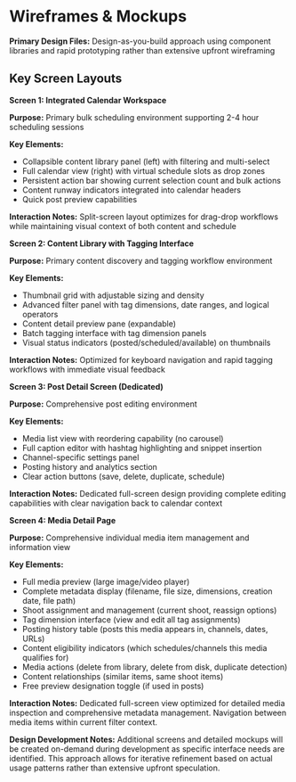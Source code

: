 # Wireframes & Mockups

**Primary Design Files:** Design-as-you-build approach using component libraries and rapid prototyping rather than extensive upfront wireframing

## Key Screen Layouts

**Screen 1: Integrated Calendar Workspace**

**Purpose:** Primary bulk scheduling environment supporting 2-4 hour scheduling sessions

**Key Elements:**

- Collapsible content library panel (left) with filtering and multi-select
- Full calendar view (right) with virtual schedule slots as drop zones
- Persistent action bar showing current selection count and bulk actions
- Content runway indicators integrated into calendar headers
- Quick post preview capabilities

**Interaction Notes:** Split-screen layout optimizes for drag-drop workflows while maintaining visual context of both content and schedule

**Screen 2: Content Library with Tagging Interface**

**Purpose:** Primary content discovery and tagging workflow environment

**Key Elements:**

- Thumbnail grid with adjustable sizing and density
- Advanced filter panel with tag dimensions, date ranges, and logical operators
- Content detail preview pane (expandable)
- Batch tagging interface with tag dimension panels
- Visual status indicators (posted/scheduled/available) on thumbnails

**Interaction Notes:** Optimized for keyboard navigation and rapid tagging workflows with immediate visual feedback

**Screen 3: Post Detail Screen (Dedicated)**

**Purpose:** Comprehensive post editing environment

**Key Elements:**

- Media list view with reordering capability (no carousel)
- Full caption editor with hashtag highlighting and snippet insertion
- Channel-specific settings panel
- Posting history and analytics section
- Clear action buttons (save, delete, duplicate, schedule)

**Interaction Notes:** Dedicated full-screen design providing complete editing capabilities with clear navigation back to calendar context

**Screen 4: Media Detail Page**

**Purpose:** Comprehensive individual media item management and information view

**Key Elements:**

- Full media preview (large image/video player)
- Complete metadata display (filename, file size, dimensions, creation date, file path)
- Shoot assignment and management (current shoot, reassign options)
- Tag dimension interface (view and edit all tag assignments)
- Posting history table (posts this media appears in, channels, dates, URLs)
- Content eligibility indicators (which schedules/channels this media qualifies for)
- Media actions (delete from library, delete from disk, duplicate detection)
- Content relationships (similar items, same shoot items)
- Free preview designation toggle (if used in posts)

**Interaction Notes:** Dedicated full-screen view optimized for detailed media inspection and comprehensive metadata management. Navigation between media items within current filter context.

**Design Development Notes:** Additional screens and detailed mockups will be created on-demand during development as specific interface needs are identified. This approach allows for iterative refinement based on actual usage patterns rather than extensive upfront speculation.

